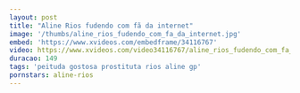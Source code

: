 ```yaml
---
layout: post
title: "Aline Rios fudendo com fã da internet"
image: '/thumbs/aline_rios_fudendo_com_fa_da_internet.jpg'
embed: 'https://www.xvideos.com/embedframe/34116767'
video: https://www.xvideos.com/video34116767/aline_rios_fudendo_com_fa_da_internet
duracao: 149
tags: 'peituda gostosa prostituta rios aline gp'
pornstars: aline-rios
---
```

